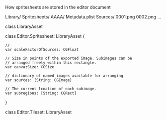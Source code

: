 How spritesheets are stored in the editor document

Library/
   Spritesheets/
       AAAA/
           Metadata.plist
           Sources/
               0001.png
               0002.png
               ...

class LibraryAsset

class Editor.Spritesheet: LibraryAsset {

    //
    var scaleFactorOfSources: CGFloat

    // Size in points of the exported image. Subimages can be 
    // arranged freely within this rectangle.
    var canvazSize: CGSize

    // dictionary of named images available for arranging
    var sources: [String: CGImage]
    
    // The current lcoation of each subimage.
    var subregions: [String: CGRect] 
}

class Editor.Tileset: LibraryAsset
